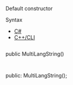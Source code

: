 Default constructor

Syntax

* [C#](#i-syntax-CS)
* [C++/CLI](#i-syntax-CPP2005)

```
```
public MultiLangString()
```
```

```
```
public:
MultiLangString();
```
```

